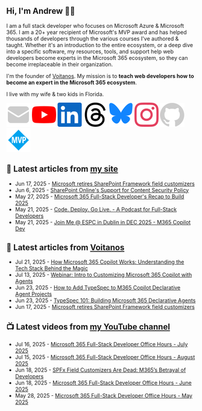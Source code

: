 ## Hi, I'm Andrew 👋🏼

I am a full stack developer who focuses on Microsoft Azure & Microsoft 365. I am a 20+ year recipient of Microsoft's MVP award and has helped thousands of developers through the various courses I've authored & taught. Whether it's an introduction to the entire ecosystem, or a deep dive into a specific software, my resources, tools, and support help web developers become experts in the Microsoft 365 ecosystem, so they can become irreplaceable in their organization.

I'm the founder of [Voitanos](https://www.voitanos.io). My mission is to **teach web developers how to become an expert in the Microsoft 365 ecosystem**.

I live with my wife & two kids in Florida.

[![](./images/mail.svg)](https://newsletter.voitanos.io) 
[![](./images/youtube.svg)](https://andrewconnell.social/youtube) 
[![](./images/linkedin.svg)](https://andrewconnell.social/linkedin) 
[![](./images/threads.svg)](https://andrewconnell.social/threads) 
[![](./images/bluesky.svg)](https://andrewconnell.social/bluesky) 
[![](./images/instagram.svg)](andrewconnell.social/instagram) 
[![](./images/github.svg)](andrewconnell.social/github) 
[![](./images/mvp.svg)](andrewconnell.social/mvp) 

## 📘 Latest articles from [my site](https://www.andrewconnell.com/)
<!-- MYBLOG-POST-LIST:START -->
- Jun 17, 2025 - [Microsoft retires SharePoint Framework field customizers](https://www.voitanos.io/blog/sharepoint-framework-field-customizer-retirement/?utm_medium=rss&utm_source=andrewconnell.com)
- Jun 6, 2025 - [SharePoint Online&#39;s Support for Content Security Policy](https://www.voitanos.io/blog/sharepoint-online-content-security-policy-rollout-suggestions/?utm_medium=rss&utm_source=andrewconnell.com)
- May 27, 2025 - [Microsoft 365 Full-Stack Developer&#39;s Recap to Build 2025](https://www.voitanos.io/blog/microsoft-365-fullstack-developer-recap-microsoft-build-2025/?utm_medium=rss&utm_source=andrewconnell.com)
- May 21, 2025 - [Code. Deploy. Go Live. - A Podcast for Full-Stack Developers](https://www.voitanos.io/blog/announce-code-deploy-golive-podcast/?utm_medium=rss&utm_source=andrewconnell.com)
- May 21, 2025 - [Join Me @ ESPC in Dublin in DEC 2025 - M365 Copilot Dev](https://www.voitanos.io/blog/joinme-espc-dublin-2025/?utm_medium=rss&utm_source=andrewconnell.com)<!-- MYBLOG-POST-LIST:END -->

## 📙 Latest articles from [Voitanos](https://www.voitanos.io/blog/)
<!-- VOITANOSBLOG-POST-LIST:START -->
- Jul 21, 2025 - [How Microsoft 365 Copilot Works: Understanding the Tech Stack Behind the Magic](https://www.voitanos.io/blog/how-microsoft-365-copilot-works-tech-stack/?utm_medium=rss&utm_source=voitanos.io)
- Jul 13, 2025 - [Webinar: Intro to Customizing Microsoft 365 Copilot with Agents](https://www.voitanos.io/webinars/microsoft-365-copilot-into-to-agents-20250715/?utm_medium=rss&utm_source=voitanos.io)
- Jun 23, 2025 - [How to Add TypeSpec to M365 Copilot Declarative Agent Projects](https://www.voitanos.io/blog/microsoft-365-copilot-declarative-agent-typespec-starter-project/?utm_medium=rss&utm_source=voitanos.io)
- Jun 23, 2025 - [TypeSpec 101: Building Microsoft 365 Declarative Agents](https://www.voitanos.io/blog/microsoft-365-copilot-declarative-agent-typespec-101/?utm_medium=rss&utm_source=voitanos.io)
- Jun 17, 2025 - [Microsoft retires SharePoint Framework field customizers](https://www.voitanos.io/blog/sharepoint-framework-field-customizer-retirement/?utm_medium=rss&utm_source=voitanos.io)<!-- VOITANOSBLOG-POST-LIST:END -->

## 📺 Latest videos from [my YouTube channel](https://www.youtube.com/@andrew_connell)
<!-- VOITANOSYOUTUBE-POST-LIST:START -->
- Jul 16, 2025 - [Microsoft 365 Full-Stack Developer Office Hours - July 2025](https://www.youtube.com/watch?v=YGuGpfaTch4)
- Jul 15, 2025 - [Microsoft 365 Full-Stack Developer Office Hours - August 2025](https://www.youtube.com/watch?v=7N4PdFHC5RE)
- Jun 18, 2025 - [SPFx Field Customizers Are Dead: M365’s Betrayal of Developers](https://www.youtube.com/watch?v=WhM1vyEBwpQ)
- Jun 18, 2025 - [Microsoft 365 Full-Stack Developer Office Hours - June 2025](https://www.youtube.com/watch?v=j-rPLoepQmM)
- May 28, 2025 - [Microsoft 365 Full-Stack Developer Office Hours - May 2025](https://www.youtube.com/watch?v=5gyBsxakdMk)<!-- VOITANOSYOUTUBE-POST-LIST:END -->
